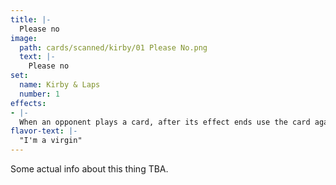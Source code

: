 ```yaml
---
title: |-
  Please no
image: 
  path: cards/scanned/kirby/01 Please No.png
  text: |-
    Please no
set:
  name: Kirby & Laps
  number: 1
effects: 
- |-
  When an opponent plays a card, after its effect ends use the card again (if relevant) choose who/where the effect is used.
flavor-text: |-
  "I'm a virgin"
---
```

Some actual info about this thing TBA.
